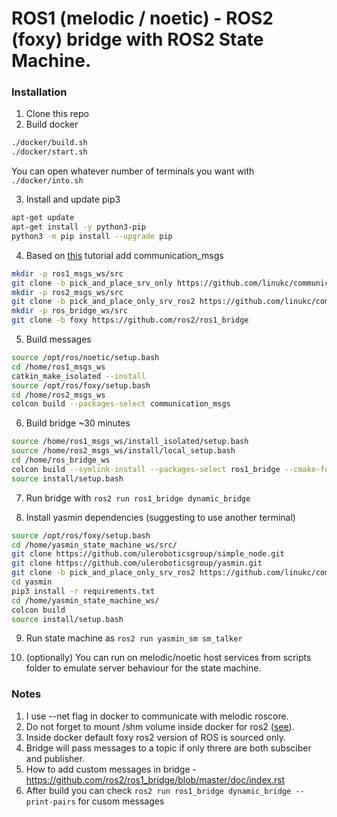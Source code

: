 # ROS1 (melodic / noetic) - ROS2 (foxy) bridge with ROS2 State Machine.

### Installation

1. Clone this repo
2. Build docker
```bash
./docker/build.sh
./docker/start.sh
```
You can open whatever number of terminals you want with ```./docker/into.sh```

3. Install and update pip3
```bash
apt-get update
apt-get install -y python3-pip
python3 -m pip install --upgrade pip
```

4. Based on [this](https://docs.ros.org/en/crystal/Tutorials/Custom-ROS2-Interfaces.html) tutorial add communication_msgs
```bash
mkdir -p ros1_msgs_ws/src
git clone -b pick_and_place_srv_only https://github.com/linukc/communication_msgs ros1_msgs_ws/src
mkdir -p ros2_msgs_ws/src
git clone -b pick_and_place_only_srv_ros2 https://github.com/linukc/communication_msgs ros2_msgs_ws/src
mkdir -p ros_bridge_ws/src
git clone -b foxy https://github.com/ros2/ros1_bridge
```

5. Build messages
```bash
source /opt/ros/noetic/setup.bash
cd /home/ros1_msgs_ws
catkin_make_isolated --install
source /opt/ros/foxy/setup.bash
cd /home/ros2_msgs_ws
colcon build --packages-select communication_msgs
```

6. Build bridge ~30 minutes
```bash
source /home/ros1_msgs_ws/install_isolated/setup.bash
source /home/ros2_msgs_ws/install/local_setup.bash
cd /home/ros_bridge_ws
colcon build --symlink-install --packages-select ros1_bridge --cmake-force-configure
source install/setup.bash
```
7. Run bridge with ```ros2 run ros1_bridge dynamic_bridge```

8. Install yasmin dependencies (suggesting to use another terminal)
```bash
source /opt/ros/foxy/setup.bash
cd /home/yasmin_state_machine_ws/src/
git clone https://github.com/uleroboticsgroup/simple_node.git
git clone https://github.com/uleroboticsgroup/yasmin.git
git clone -b pick_and_place_only_srv_ros2 https://github.com/linukc/communication_msgs
cd yasmin
pip3 install -r requirements.txt
cd /home/yasmin_state_machine_ws/
colcon build
source install/setup.bash
```

9. Run state machine as ```ros2 run yasmin_sm sm_talker```

10. (optionally) You can run on melodic/noetic host services from scripts folder to emulate server behaviour for the state machine.

### Notes

1. I use --net flag in docker to communicate with melodic roscore.
2. Do not forget to mount /shm volume inside docker for ros2 ([see](https://answers.ros.org/question/370595/ros2-foxy-nodes-cant-communicate-through-docker-container-border/)).
3. Inside docker default foxy ros2 version of ROS is sourced only.
4. Bridge will pass messages to a topic if only threre are both subsciber and publisher.
5. How to add custom messages in bridge - https://github.com/ros2/ros1_bridge/blob/master/doc/index.rst
6. After build you can check ```ros2 run ros1_bridge dynamic_bridge --print-pairs``` for cusom messages